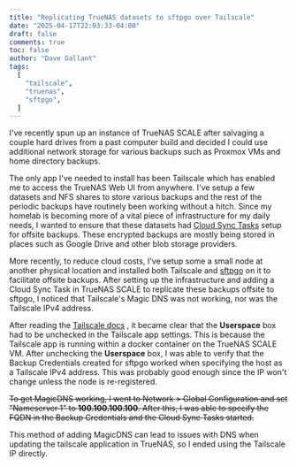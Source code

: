 ```yaml
---
title: "Replicating TrueNAS datasets to sftpgo over Tailscale"
date: "2025-04-17T22:03:33-04:00"
draft: false
comments: true
toc: false
author: "Dave Gallant"
tags:
  [
    "tailscale",
    "truenas",
    "sftpgo",
  ]
---
```


I've recently spun up an instance of TrueNAS SCALE after salvaging a couple hard drives from a past computer build and decided I could use additional network storage for various backups such as Proxmox VMs and home directory backups.

<!--more-->

The only app I've needed to install has been Tailscale which has enabled me to access the TrueNAS Web UI from anywhere. I've setup a few datasets and NFS shares to store various backups and the rest of the periodic backups have routinely been working without a hitch. Since my homelab is becoming more of a vital piece of infrastructure for my daily needs, I wanted to ensure that these datasets had [Cloud Sync Tasks](https://www.truenas.com/docs/scale/scaletutorials/dataprotection/cloudsynctasks/) setup for offsite backups. These encrypted backups are mostly being stored in places such as Google Drive and other blob storage providers.

More recently, to reduce cloud costs, I've setup some a small node at another physical location and installed both Tailscale and [sftpgo](https://github.com/drakkan/sftpgo) on it to facilitate offsite backups. After setting up the infrastructure and adding a Cloud Sync Task in TrueNAS SCALE to replicate these backups offsite to sftpgo, I noticed that Tailscale's Magic DNS was not working, nor was the Tailscale IPv4 address.

After reading the [Tailscale docs](https://tailscale.com/kb/1483/truenas#route-non-tailnet-traffic-through-truenas) , it became clear that the **Userspace** box had to be unchecked in the Tailscale app settings. This is because the Tailscale app is running within a docker container on the TrueNAS SCALE VM. After unchecking the **Userspace** box, I was able to verify that the Backup Credentials created for sftpgo worked when specifying the host as a Tailscale IPv4 address. This was probably good enough since the IP won't change unless the node is re-registered.

~~To get MagicDNS working, I went to Network > Global Configuration and set "Nameserver 1" to **100.100.100.100**. After this, I was able to specify the FQDN in the Backup Credentials and the Cloud Sync Tasks started.~~ 

This method of adding MagicDNS can lead to issues with DNS when updating the tailscale application in TrueNAS, so I ended using the Tailscale IP directly.


